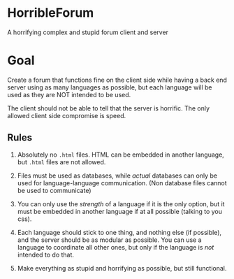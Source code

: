 # HorribleForum
A horrifying complex and stupid forum client and server

# Goal
Create a forum that functions fine on the client side while
having a back end server using as many languages as possible,
but each language will be used as they are NOT intended to be used.

The client should not be able to tell that the server is horrific.
The only allowed client side compromise is speed.

## Rules

1. Absolutely no `.html` files. HTML can be embedded in another language, but `.html` files are not allowed.

2. Files must be used as databases, while *actual* databases can only be used for language-language communication. (Non database files cannot be used to communicate)

3. You can only use the *strength* of a language if it is the only option, but it must be embedded in another language if at all possible (talking to you css).

4. Each language should stick to one thing, and nothing else (if possible), and the server should be as modular as possible. You can use a language to coordinate all other ones, but only if the language is *not* intended to do that.

5. Make everything as stupid and horrifying as possible, but still functional.
